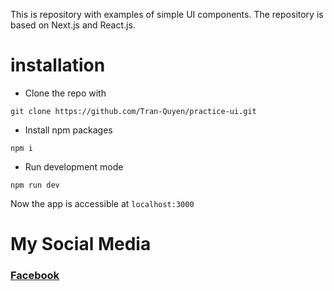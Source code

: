 This is repository with examples of simple UI components. The repository is based on Next.js and React.js. 

# installation

* Clone the repo with
```
git clone https://github.com/Tran-Quyen/practice-ui.git
```
* Install npm packages
```
npm i 
```
* Run development mode
```
npm run dev
```

Now the app is accessible at ```localhost:3000```

# My Social Media
### [Facebook](https://www.facebook.com/QuyenGiaSuJS)

